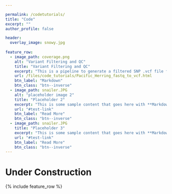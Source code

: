 ```yaml
---

permalink: /codetutorials/
title: "Code"
excerpt: ""
author_profile: false

header:
  overlay_image: snowy.jpg
  
feature_row:
  - image_path: coverage.png
    alt: "Variant Filtering and QC"
    title: "Variant Filtering and QC"
    excerpt: "This is a pipeline to generate a filtered SNP .vcf file from raw .fastq files. The approach is designed for whole-genome low coverage sequences from many individuals (over one thousand Pacific herring samples)."
    url: /files/code_tutorials/Pacific_Herring_fastq_to_vcf.html
    btn_label: "Markdown"
    btn_class: "btn--inverse"
  - image_path: snailer.JPG
    alt: "placeholder image 2"
    title: "Placeholder 2"
    excerpt: "This is some sample content that goes here with **Markdown** formatting."
    url: "#test-link"
    btn_label: "Read More"
    btn_class: "btn--inverse"
  - image_path: snailer.JPG
    title: "Placeholder 3"
    excerpt: "This is some sample content that goes here with **Markdown** formatting."
    url: "#test-link"
    btn_label: "Read More"
    btn_class: "btn--inverse"
---
```




# Under Construction

{% include feature_row %}


